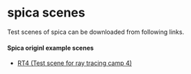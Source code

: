 spica scenes
===

Test scenes of spica can be downloaded from following links.

#### Spica originl example scenes

* [RT4 (Test scene for ray tracing camp 4)](https://www.dropbox.com/s/s41pt3togx4zuk5/rt4.tar.gz?dl=1)
